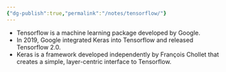 ```yaml
---
{"dg-publish":true,"permalink":"/notes/tensorflow/"}
---
```



- Tensorflow is a machine learning package developed by Google. 
- In 2019, Google integrated Keras into Tensorflow and released Tensorflow 2.0. 
- Keras is a framework developed independently by François Chollet that creates a simple, layer-centric interface to Tensorflow. 